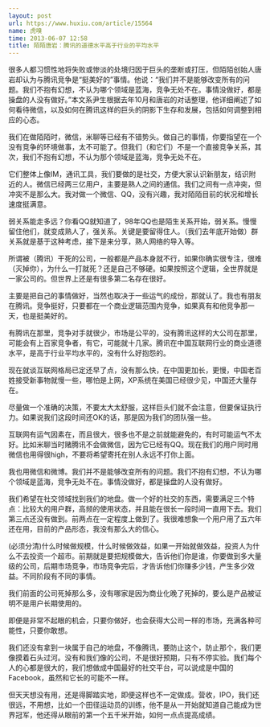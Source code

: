 ```yaml
---
layout: post
url: https://www.huxiu.com/article/15564
name: 虎嗅
time: 2013-06-07 12:58
title: 陌陌唐岩：腾讯的道德水平高于行业的平均水平
---
```

很多人都习惯性地将失败或惨淡的处境归因于巨头的垄断或打压，但陌陌创始人唐岩却认为与腾讯竞争是“挺美好的”事情。他说：“我们并不是能够改变所有的问题。我们不抱有幻想，不认为哪个领域是蓝海，竞争无处不在。事情没做好，都是操盘的人没有做好。”本文系尹生根据去年10月和唐岩的对话整理，他详细阐述了如何看待微信，以及如何在腾讯这样的巨头的阴影下生存和发展，包括如何调整到相应的心态。

我们在做陌陌时，微信，米聊等已经有不错势头。做自己的事情，你要指望在一个没有竞争的环境做事，太不可能了。但我们（和它们）不是一个直接竞争关系，其次，我们不抱有幻想，不认为那个领域是蓝海，竞争无处不在。

它们整体上像IM，通讯工具，我们要做的是社交，方便大家认识新朋友，结识附近的人。微信已经两三亿用户，主要是熟人之间的通信。我们之间有一点冲突，但冲突不是那么大。我对做一个微信、QQ，没有兴趣，我对陌陌目前的状况和增长速度挺满意。

弱关系能走多远？你看QQ就知道了，98年QQ也是陌生关系开始，弱关系。慢慢留住他们，就变成熟人了，强关系。关键是要留得住人。（我们去年底开始做）群关系就是基于这种考虑，接下是来分享，熟人网络的导入等。

所谓被（腾讯）干死的公司，一般都是产品本身就不行，如果你确实很专注，很难（灭掉你），为什么一打就死？还是自己不够硬。如果按照这个逻辑，全世界就是一家公司的。但世界上还是有很多第二名存在很好。

主要是把自己的事情做好，当然也取决于一些运气的成份，那就认了。我也有朋友在腾讯。竞争挺好，只要都在一个商业逻辑范围内竞争，如果真有和他竞争那一天，也是挺美好的。

有腾讯在那里，竞争对手就很少，市场是公平的，没有腾讯这样的大公司在那里，可能会有上百家竞争者，有它，可能就十几家。腾讯在中国互联网行业的商业道德水平，是高于行业平均水平的，没有什么好抱怨的。

现在就谈互联网格局已定还早了点，没有那么快，在中国更加长，更慢，中国老百姓接受新事物就慢一些，哪怕是上网，XP系统在美国已经很少见，中国还大量存在。

尽量做一个准确的决策，不要太大太舒服，这样巨头们就不会注意，但要保证执行力。如果说我们这段时间还OK的话，那是因为我们的团队强一些。

互联网有运气因素在，而且很大，很多也不是之前就能避免的，有时可能运气不太好。比如米聊当时赌腾讯不会做微信，因为它已经有QQ。现在我们的用户同时用微信也用得很high，不要将希望寄托在别人永远不打你上面。

我也用微信和微博。我们并不是能够改变所有的问题。我们不抱有幻想，不认为哪个领域是蓝海，竞争无处不在。事情没做好，都是操盘的人没有做好。

我们希望在社交领域找到我们的地盘。做一个好的社交的东西，需要满足三个特点：比较大的用户群，高频的使用状态，并且能在很长一段时间一直用下去。我们第三点还没有做到。前两点在一定程度上做到了。我很难想象一个用户用了五六年还在用，目前的产品形态，我没有那么大的信心。

(必须分清)什么时候做规模，什么时候做效益，如果一开始就做效益，投资人为什么不去投资一个超市。前期就是要把规模做大，告诉他们你是谁，你要做到多大量级的公司，后期市场竞争，市场竞争完后，才告诉他们你赚多少钱，产生多少效益。不同阶段有不同的事情。

我们前面的公司死掉那么多，没有哪家是因为商业化晚了死掉的，要么是产品被证明不是用户长期使用的。

即便是非常不起眼的机会，只要你做好，也会获得大公司一样的市场，充满各种可能性，只要你敢想。

我们还没有拿到一块属于自己的地盘，不像腾讯，要防止这个，防止那个，我们更像摸着石头过河。没有和我们像的公司，不是很好预期，只有不停实验。我们每个人的心都是很大的，我们想做成中国最好的社交平台，可以说成是中国的Facebook，虽然和它长的可能不一样。

但天天想没有用，还是得脚踏实地，即便这样也不一定做成。营收，IPO，我们还很远，不用想，比如一个田径运动员的训练，他不是从一开始就知道自己能成为世界冠军，他还得从眼前的第一个五千米开始，如何一点点提高成绩。

